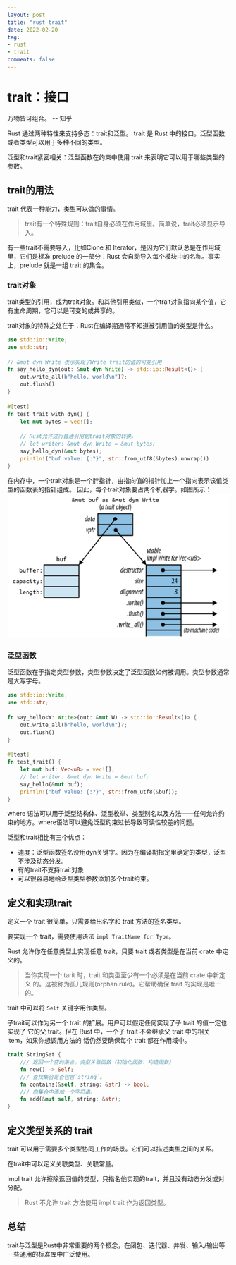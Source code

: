 ```yaml
---
layout: post
title: "rust trait"
date: 2022-02-20
tag:
- rust
- trait
comments: false
---
```


# trait：接口

万物皆可组合。  -- 知乎

Rust 通过两种特性来支持多态：trait和泛型。
trait 是 Rust 中的接口。泛型函数或者类型可以用于多种不同的类型。

泛型和trait紧密相关：泛型函数在约束中使用 trait 来表明它可以用于哪些类型的参数。

## trait的用法

trait 代表一种能力，类型可以做的事情。

> trait有一个特殊规则：trait自身必须在作用域里。简单说，trait必须显示导入。

有一些trait不需要导入，比如Clone 和 Iterator，是因为它们默认总是在作用域里，它们是标准 prelude 的一部分：Rust 会自动导入每个模块中的名称。事实上，prelude 就是一组 trait 的集合。

### trait对象

trait类型的引用，成为trait对象。和其他引用类似，一个trait对象指向某个值，它有生命周期，它可以是可变的或共享的。

trait对象的特殊之处在于：Rust在编译期通常不知道被引用值的类型是什么。

```rust
use std::io::Write;
use std::str;

// &mut dyn Write 表示实现了Write trait的值的可变引用
fn say_hello_dyn(out: &mut dyn Write) -> std::io::Result<()> {
    out.write_all(b"hello, world\n")?;
    out.flush()
}

#[test]
fn test_trait_with_dyn() {
    let mut bytes = vec![];

    // Rust允许进行普通引用到trait对象的转换。
    // let writer: &mut dyn Write = &mut bytes;
    say_hello_dyn(&mut bytes);
    println!("buf value: {:?}", str::from_utf8(&bytes).unwrap())
}
```

在内存中，一个trait对象是一个胖指针，由指向值的指针加上一个指向表示该值类型的函数表的指针组成。
因此，每个trait对象要占两个机器字。如图所示：
![内存中的rust对象](img/rust/trait-in-memory.png)

### 泛型函数

泛型函数在于指定类型参数，类型参数决定了泛型函数如何被调用。类型参数通常是大写字母。

``` rust
use std::io::Write;
use std::str;

fn say_hello<W: Write>(out: &mut W) -> std::io::Result<()> {
    out.write_all(b"hello, world\n")?;
    out.flush()
}

#[test]
fn test_trait() {
    let mut buf: Vec<u8> = vec![];
    // let writer: &mut dyn Write = &mut buf;
    say_hello(&mut buf);
    println!("buf value: {:?}", str::from_utf8(&buf));
}
```

where 语法可以用于泛型结构体、泛型枚举、类型别名以及方法——任何允许约束的地方。where语法可以避免泛型约束过长导致可读性较差的问题。

泛型和trait相比有三个优点：

+ 速度：泛型函数签名没用dyn关键字。因为在编译期指定里确定的类型，泛型不涉及动态分发。
+ 有的trait不支持trait对象
+ 可以很容易地给泛型类型参数添加多个trait约束。

## 定义和实现trait

定义一个 trait 很简单，只需要给出名字和 trait 方法的签名类型。

要实现一个 trait，需要使用语法 `impl TraitName for Type`。

Rust 允许你在任意类型上实现任意 trait，只要 trait 或者类型是在当前 crate 中定义的。

> 当你实现一个 tarit 时，trait 和类型至少有一个必须是在当前 crate 中新定义 的。这被称为孤儿规则(orphan rule)。它帮助确保 trait 的实现是唯一的。

trait 中可以将 `Self` 关键字用作类型。

子trait可以作为另一个 trait 的扩展。用户可以假定任何实现了子 trait 的值一定也实现了 它的父 trait。但在 Rust 中，一个子 trait 不会继承父 trait 中的相关 item，如果你想调用方法的 话仍然要确保每个 trait 都在作用域中。

``` rust
trait StringSet {
    /// 返回一个空的集合。类型关联函数（初始化函数、构造函数）
    fn new() -> Self;
    /// 查找集合是否包含`string`。
    fn contains(&self, string: &str) -> bool;
    /// 向集合中添加一个字符串。
    fn add(&mut self, string: &str);
}
```

## 定义类型关系的 trait

trait 可以用于需要多个类型协同工作的场景。它们可以描述类型之间的关系。

在trait中可以定义关联类型、关联常量。

impl trait 允许擦除返回值的类型，只指名他实现的trait，并且没有动态分发或对分配。

> Rust 不允许 trait 方法使用 impl trait 作为返回类型。

## 总结

trait与泛型是Rust中非常重要的两个概念，在闭包、迭代器、并发、输入/输出等一些通用的标准库中广泛使用。
